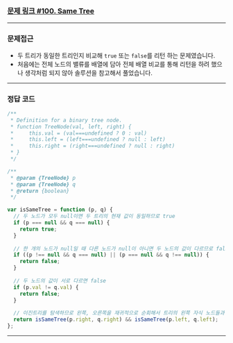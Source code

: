 ### [문제 링크 #100. Same Tree](https://leetcode.com/problems/same-tree/)
---
### 문제접근
- 두 트리가 동일한 트리인지 비교해 ```true``` 또는 ```false```를 리턴 하는 문제였습니다.
- 처음에는 전체 노드의 밸류를 배열에 담아 전체 배열 비교를 통해 리턴을 하려 했으나 생각처럼 되지 않아 솔루션을 참고해서 풀었습니다.

---
### 정답 코드
```javascript
/**
 * Definition for a binary tree node.
 * function TreeNode(val, left, right) {
 *     this.val = (val===undefined ? 0 : val)
 *     this.left = (left===undefined ? null : left)
 *     this.right = (right===undefined ? null : right)
 * }
 */

/**
 * @param {TreeNode} p
 * @param {TreeNode} q
 * @return {boolean}
 */

var isSameTree = function (p, q) {
  // 두 노드가 모두 null이면 두 트리의 현재 값이 동일하므로 true
  if (p === null && q === null) {
    return true;
  }
  
  // 한 개의 노드가 null일 때 다른 노드가 null이 아니면 두 노드의 값이 다르므로 false
  if ((p !== null && q === null) || (p === null && q !== null)) {
    return false;
  }
  
  // 두 노드의 값이 서로 다르면 false
  if (p.val != q.val) {
    return false;
  }
  
  // 이진트리를 탐색하므로 왼쪽, 오른쪽을 재귀적으로 순회해서 트리의 왼쪽 자식 노드들과 오른쪽 자식 노드들이 모두 같을 때만 true를 리턴
  return isSameTree(p.right, q.right) && isSameTree(p.left, q.left);
};
```
___

